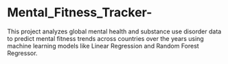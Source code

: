 # Mental_Fitness_Tracker-
This project analyzes global mental health and substance use disorder data to predict mental fitness trends across countries over the years using machine learning models like Linear Regression and Random Forest Regressor.
